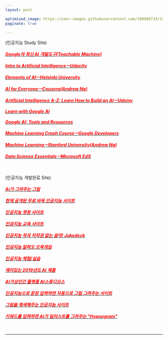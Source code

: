 ```yaml
---
layout: post

optimized_image: https://user-images.githubusercontent.com/100888733/156873478-acffbd58-d65d-48c3-a931-62a35da5cfe5.jpg
paginate: true

---
```

(인공지능 Study Site) <br> <br>
[<span style="color:red">***Google의 최신 AI 개발도구[Teachable Machine]***</span>](https://teachablemachine.withgoogle.com/) <br> <br>
[<span style="color:red">***Intro to Artificial IntelligenceㅡUdacity***</span>](https://www.udacity.com/course/intro-to-artificial-intelligence—cs271) <br> <br>
[<span style="color:red">***Elements of AIㅡHelsinki University***</span>](https://www.elementsofai.com/) <br> <br>
[<span style="color:red">***AI for EveryoneㅡCousera(Andrew Ng)***</span>](https://ko.coursera.org/learn/ai-for-everyone) <br> <br>
[<span style="color:red">***Artificial Intelligence A-Z: Learn How to Build an AIㅡUdemy***</span>](https://www.udemy.com/course/artificial-intelligence-az/) <br> <br>
[<span style="color:red">***Learn with Google AI***</span>](https://ai.google/education/) <br> <br>
[<span style="color:red">***Google AI: Tools and Resources***</span>](https://ai.google/tools/) <br> <br>
[<span style="color:red">***Machine Learning Crash CourseㅡGoogle Developers***</span>](https://developers.google.com/machine-learning/crash-course) <br> <br>
[<span style="color:red">***Machine LearningㅡStanford University(Andrew Ng)***</span>](https://www.youtube.com/playlist?list=PLLssT5z_DsK-h9vYZkQkYNWcItqhlRJLN) <br> <br>
[<span style="color:red">***Data Science EssentialsㅡMicrosoft EdX***</span>](https://www.edx.org/course/data-science-essentials) <br>
<br> <br>

(인공지능 개발완료 Site) <br> <br>
[<span style="color:red">***Ai가 그려주는 그림***</span>](https://cunicuni.tistory.com/274) <br> <br>
[<span style="color:red">***현재 공개된 무료 바둑 인공지능 사이트***</span>](http://www.joeunmart.com/bbs/board.php?bo_table=kubuntu_board&wr_id=19) <br> <br>
[<span style="color:red">***인공지능 챗봇 사이트***</span>](https://www.addie.co.kr/) <br> <br>
[<span style="color:red">***인공지능 교육 사이트***</span>](https://carriedata.tistory.com/entry/%EC%B4%88%EC%A4%91%EB%93%B1-%EC%9D%B8%EA%B3%B5%EC%A7%80%EB%8A%A5-%EA%B5%90%EC%9C%A1-%EA%B4%80%EB%A0%A8-%EC%82%AC%EC%9D%B4%ED%8A%B8-%EB%AA%A8%EC%9D%8C) <br> <br>
[<span style="color:red">***인공지능 작곡 저작권 없는 음악! Jukedeck***</span>](https://m.blog.naver.com/PostView.naver?isHttpsRedirect=true&blogId=huihi68&logNo=220986605991) <br> <br>
[<span style="color:red">***인공지능 알파오 오목게임***</span>](http://omok.ggemdol.com/) <br> <br>
[<span style="color:red">***인공지능 체험/실습***</span>](https://www.hellosoft.fun/aidemo/) <br> <br>
[<span style="color:red">***재미있는 2019년도 AI 제품***</span>](https://doooob.tistory.com/42) <br> <br>
[<span style="color:red">***AI가상인간 플랫폼 AI스튜디오스***</span>](https://aistudios.com/?gclid=Cj0KCQiA95aRBhCsARIsAC2xvfxs4rxSXkb1ovRPiFNSY9Tx5T_-CdkwOyLGq30EGOTSgQNaOOjll8QaAm_FEALw_wcB) <br> <br>
[<span style="color:red">***인공지능으로 문장 입력하면 자동으로 그림 그려주는 사이트***</span>](https://aitown.tistory.com/837) <br> <br>
[<span style="color:red">***그림을 채색해주는 인공지능 사이트***</span>](https://wooncloud.tistory.com/50) <br> <br>
[<span style="color:red">***키워드를 입력하면 AI가 일러스트를 그려주는 "Hypnogram"***</span>](https://kosis.kr/index/index.do) <br> <br>
 <br>
  
 ---
  
